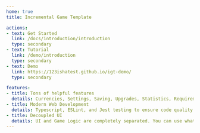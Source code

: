 ```yaml
---
home: true
title: Incremental Game Template

actions:
- text: Get Started
  link: /docs/introduction/introduction
  type: secondary
- text: Tutorial
  link: /demo/introduction
  type: secondary
- text: Demo
  link: https://123ishatest.github.io/igt-demo/
  type: secondary

features:
- title: Tons of helpful features
  details: Currencies, Settings, Saving, Upgrades, Statistics, Requirements, Achievements, and much more included!
- title: Modern Web Development
  details: Typescript, ESLint, and Jest testing to ensure code quality.
- title: Decoupled UI
  details: UI and Game Logic are completely separated. You can use whatever frontend framework you like, or none at all!
---
```

